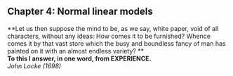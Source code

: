 ## Chapter 4: Normal linear models

**Let us then suppose the mind to be, as we say, white paper, void of all characters, without any ideas: How comes it to be furnished? Whence comes it by that vast store which the busy and boundless fancy of man has painted on it with an almost endless variety? **  
**To this I answer, in one word, from EXPERIENCE.**  
*John Locke (1698)*
